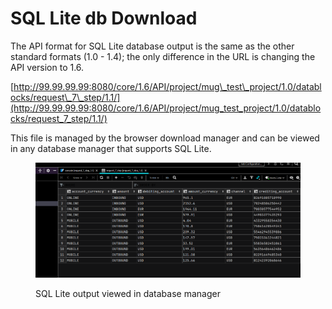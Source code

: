 # SQL Lite db Download

The API format for SQL Lite database output is the same as the other standard formats (1.0 - 1.4); the only difference in the URL is changing the API version to 1.6.

&#x20;[http://99.99.99.99:8080/core/1.6/API/project/mug\_test\_project/1.0/datablocks/request\_7\_step/1.1/](http://99.99.99.99:8080/core/1.6/API/project/mug_test_project/1.0/datablocks/request_7_step/1.1/)

&#x20;This file is managed by the browser download manager and can be viewed in any database manager that supports SQL Lite.

&#x20;

<figure><img src="../../../../../../.gitbook/assets/image (52).png" alt=""><figcaption><p>SQL Lite output viewed in database manager</p></figcaption></figure>
